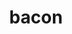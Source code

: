 ---
layout: food&drink
title: bacon
emoji: bacon
permalink: 🥓.html
image: assets/img/3moji/bacon.png
---